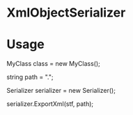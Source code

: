 # XmlObjectSerializer

# Usage

MyClass class = new MyClass();

string path = ".";

Serializer<MyClass> serializer = new Serializer<MyClass>();

serializer.ExportXml(stf, path);
